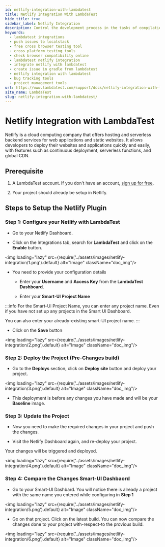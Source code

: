 ```yaml
---
id: netlify-integration-with-lambdatest
title: Netlify Integration With LambdaTest
hide_title: true
sidebar_label: Netlify Integration
description: Control the development process in the tasks of compilation and packaging to testing, deployment, and publishing with LambdaTest integration
keywords:
  - lambdatest integrations
  - push issues to localstack
  - free cross browser testing tool
  - cross platform testing tools
  - check browser compatibility online
  - lambdatest netlify integration
  - integrate netlify with lambdatest
  - create issue in gradle from lambdatest
  - netlify integration with lambdatest
  - bug tracking tools
  - project management tools
url: https://www.lambdatest.com/support/docs/netlify-integration-with-lambdatest/
site_name: LambdaTest
slug: netlify-integration-with-lambdatest/
---
```


<script type="application/ld+json"
    dangerouslySetInnerHTML={{ __html: JSON.stringify({
       "@context": "https://schema.org",
        "@type": "BreadcrumbList",
        "itemListElement": [{
          "@type": "ListItem",
          "position": 1,
          "name": "LambdaTest",
          "item": "https://www.lambdatest.com"
        },{
          "@type": "ListItem",
          "position": 2,
          "name": "Support",
          "item": "https://www.lambdatest.com/support/docs/"
        },{
          "@type": "ListItem",
          "position": 3,
          "name": "Netlify Integration",
          "item": "https://www.lambdatest.com/support/docs/netlify-integration-with-lambdatest/"
        }]
      })
    }}
></script>

# Netlify Integration with LambdaTest

Netlify is a cloud computing company that offers hosting and serverless backend services for web applications and static websites. It allows developers to deploy their websites and applications quickly and easily, with features such as continuous deployment, serverless functions, and global CDN.

## Prerequisite

1. A LambdaTest account. If you don't have an account, [sign up for free](https://accounts.lambdatest.com/dashboard).

2. Your project should already be setup in Netlify.

## Steps to Setup the Netlify Plugin

### Step 1: Configure your Netlify with LambdaTest

- Go to your Netlify Dashboard.

- Click on the Integrations tab, search for **LambdaTest** and click on the **Enable** button.

<img loading="lazy" src={require('../assets/images/netlify-integration/1.png').default} alt="Image" className="doc_img"/>

- You need to provide your configuration details

    - Enter your **Username** and **Access Key** from the **LambdaTest Dashboard**.

    - Enter your **Smart-UI Project Name**

:::info
For the Smart-UI Project Name, you can enter any project name. Even if you have not set up any projects in the Smart UI Dashboard.

You can also enter your already-existing smart-UI project name.
:::

- Click on the **Save** button

<img loading="lazy" src={require('../assets/images/netlify-integration/2.png').default} alt="Image" className="doc_img"/>

### Step 2: Deploy the Project (Pre-Changes build)

- Go to the **Deploys** section, click on **Deploy site** button and deploy your project. 

<img loading="lazy" src={require('../assets/images/netlify-integration/3.png').default} alt="Image" className="doc_img"/>

- This deployment is before any changes you have made and will be your **Baseline** image.

### Step 3: Update the Project

- Now you need to make the required changes in your project and push the changes.

- Visit the Netlify Dashboard again, and re-deploy your project.

Your changes will be triggered and deployed.

<img loading="lazy" src={require('../assets/images/netlify-integration/4.png').default} alt="Image" className="doc_img"/>

### Step 4: Compare the Changes Smart-UI Dashbaord

- Go to your Smart-UI Dashbard. You will notice there is already a project with the same name you entered while configuring in **Step 1**

<img loading="lazy" src={require('../assets/images/netlify-integration/5.png').default} alt="Image" className="doc_img"/>

- Go on that project. Click on the latest build. You can now compare the changes done to your project with-respect-to the provious build.

<img loading="lazy" src={require('../assets/images/netlify-integration/6.png').default} alt="Image" className="doc_img"/>